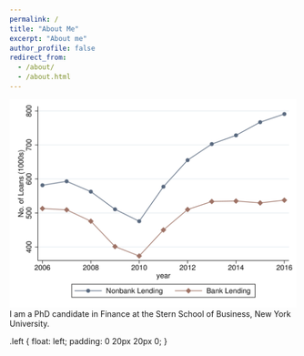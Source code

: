 ```yaml
---
permalink: /
title: "About Me"
excerpt: "About me"
author_profile: false
redirect_from: 
  - /about/
  - /about.html
---
```


<p><img src='/images/Figure1_agg_plot.png' class="left">I am a PhD candidate in Finance at the Stern School of Business, New York University.</p>

.left {
 float: left;
 padding: 0 20px 20px 0;
}
